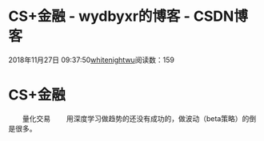 # CS+金融 - wydbyxr的博客 - CSDN博客
2018年11月27日 09:37:50[whitenightwu](https://me.csdn.net/wydbyxr)阅读数：159
# CS+金融
  量化交易
  用深度学习做趋势的还没有成功的，做波动（beta策略）的倒是很多。
